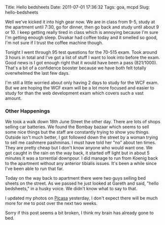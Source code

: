 Title: Hello bedsheets
Date: 2011-07-01 17:36:32
Tags: goa, mcpd
Slug: hello-bedsheets

Well we've kicked it into high gear now. We are in class from 9-5, study at the apartment until 7:30, go for dinner, then go back and study until about 9 or 10. I keep getting really tired in class which is annoying because I'm sure I'm getting enough sleep. Divakar had coffee today and it smelled so good, I'm not sure if I trust the coffee machine though.

Tonight I went through 95 test questions for the 70-515 exam. Took around 3 hours in total and I've got a list of stuff I want to look into before the exam. Good news is I got enough right that it would have been a pass (821/1000). That's a bit of a confidence booster because we have both felt totally overwhelmed the last few days.

I'm still a little worried about only having 2 days to study for the WCF exam. But we are hoping the WCF exam will be a lot more focused and easier to study for than the web development exam which covers such a vast amount.

### Other Happenings

We took a walk down 18th June Street the other day. There are lots of shops selling car batteries. We found the Bombay bazaar which seems to sell some nice things but the staff are constantly trying to show you things. Outside isn't much better, I got followed down the street by a woman trying to sell me cashmere pashminas. I must have told her "no" about ten times. They are pretty cheap but I don't know anyone who would want one. We got caught in the rain on the way back, it started off light but in about 5 minutes it was a torrential downpour. I did manage to run from Koenig back to the apartment without any anterior tibialis issues. It's been a while since I've been able to run that far.

Today on the way back to apartment there were two guys selling bed sheets on the street. As we passed he just looked at Gareth and said, "hello bedsheets," in a husky voice. We didn't know what to say to that.

I updated my photos on [Picasa](https://picasaweb.google.com/103470855459885510201/201106Goa?authuser=0&feat=directlink) yesterday, I don't expect there will be much more for me to post over the next two weeks.

Sorry if this post seems a bit broken, I think my brain has already gone to bed.
